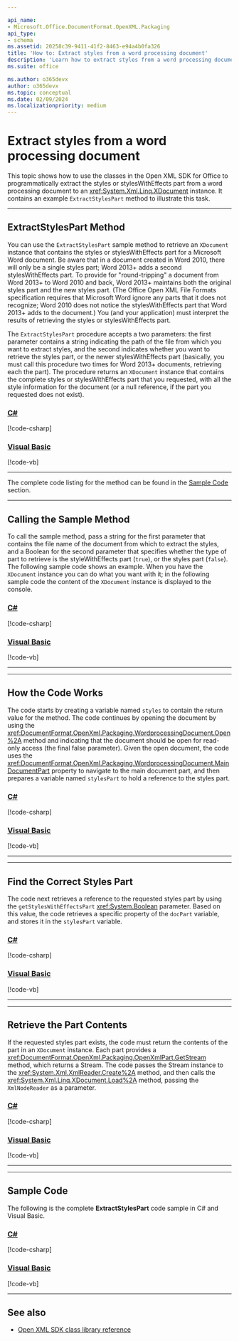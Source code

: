 ```yaml
---

api_name:
- Microsoft.Office.DocumentFormat.OpenXML.Packaging
api_type:
- schema
ms.assetid: 20258c39-9411-41f2-8463-e94a4b0fa326
title: 'How to: Extract styles from a word processing document'
description: 'Learn how to extract styles from a word processing document using the Open XML SDK.'
ms.suite: office

ms.author: o365devx
author: o365devx
ms.topic: conceptual
ms.date: 02/09/2024
ms.localizationpriority: medium
---
```

# Extract styles from a word processing document

This topic shows how to use the classes in the Open XML SDK for
Office to programmatically extract the styles or stylesWithEffects part
from a word processing document to an <xref:System.Xml.Linq.XDocument>
instance. It contains an example `ExtractStylesPart` method to
illustrate this task.



---------------------------------------------------------------------------------

## ExtractStylesPart Method

You can use the `ExtractStylesPart` sample method to retrieve an `XDocument` instance that contains the styles or
stylesWithEffects part for a Microsoft Word document. Be aware that in a document created in Word 2010, there will
only be a single styles part; Word 2013+ adds a second stylesWithEffects
part. To provide for "round-tripping" a document from Word 2013+ to Word
2010 and back, Word 2013+ maintains both the original styles part and the
new styles part. (The Office Open XML File Formats specification
requires that Microsoft Word ignore any parts that it does not
recognize; Word 2010 does not notice the stylesWithEffects part that
Word 2013+ adds to the document.) You (and your application) must
interpret the results of retrieving the styles or stylesWithEffects
part.

The `ExtractStylesPart` procedure accepts a two parameters: the first
parameter contains a string indicating the path of the file from which
you want to extract styles, and the second indicates whether you want to
retrieve the styles part, or the newer stylesWithEffects part
(basically, you must call this procedure two times for Word 2013+
documents, retrieving each the part). The procedure returns an `XDocument` instance that contains the complete
styles or stylesWithEffects part that you requested, with all the style
information for the document (or a null reference, if the part you
requested does not exist).

### [C#](#tab/cs-0)
[!code-csharp[](../../samples/word/extract_styles/cs/Program.cs#snippet1)]
### [Visual Basic](#tab/vb-0)
[!code-vb[](../../samples/word/extract_styles/vb/Program.vb#snippet1)]
***


The complete code listing for the method can be found in the [Sample Code](#sample-code) section.

---------------------------------------------------------------------------------

## Calling the Sample Method

To call the sample method, pass a string for the first parameter that
contains the file name of the document from which to extract the styles,
and a Boolean for the second parameter that specifies whether the type
of part to retrieve is the styleWithEffects part (`true`), or the styles part (`false`). The following sample code shows an example.
When you have the `XDocument` instance you
can do what you want with it; in the following sample code the content
of the `XDocument` instance is displayed to
the console.

### [C#](#tab/cs-1)
[!code-csharp[](../../samples/word/extract_styles/cs/Program.cs#snippet2)]
### [Visual Basic](#tab/vb-1)
[!code-vb[](../../samples/word/extract_styles/vb/Program.vb#snippet2)]
***


---------------------------------------------------------------------------------

## How the Code Works

The code starts by creating a variable named `styles` to contain the return value for the method.
The code continues by opening the document by using the <xref:DocumentFormat.OpenXml.Packaging.WordprocessingDocument.Open%2A>
method and indicating that the document should be open for read-only access (the final false
parameter). Given the open document, the code uses the <xref:DocumentFormat.OpenXml.Packaging.WordprocessingDocument.MainDocumentPart>
property to navigate to the main document part, and then prepares a variable named `stylesPart` to hold a reference to the styles part.

### [C#](#tab/cs-3)
[!code-csharp[](../../samples/word/extract_styles/cs/Program.cs#snippet3)]
### [Visual Basic](#tab/vb-3)
[!code-vb[](../../samples/word/extract_styles/vb/Program.vb#snippet3)]
***

---------------------------------------------------------------------------------

## Find the Correct Styles Part

The code next retrieves a reference to the requested styles part by
using the `getStylesWithEffectsPart` <xref:System.Boolean> parameter.
Based on this value, the code retrieves a specific property
of the `docPart` variable, and stores it in the
`stylesPart` variable.

### [C#](#tab/cs-4)
[!code-csharp[](../../samples/word/extract_styles/cs/Program.cs#snippet4)]
### [Visual Basic](#tab/vb-4)
[!code-vb[](../../samples/word/extract_styles/vb/Program.vb#snippet4)]
***


---------------------------------------------------------------------------------

## Retrieve the Part Contents

If the requested styles part exists, the code must return the contents
of the part in an `XDocument` instance. Each part provides a
<xref:DocumentFormat.OpenXml.Packaging.OpenXmlPart.GetStream> method, which returns a Stream.
The code passes the Stream instance to the <xref:System.Xml.XmlReader.Create%2A>
method, and then calls the <xref:System.Xml.Linq.XDocument.Load%2A>
method, passing the `XmlNodeReader` as a parameter.

### [C#](#tab/cs-5)
[!code-csharp[](../../samples/word/extract_styles/cs/Program.cs#snippet5)]
### [Visual Basic](#tab/vb-5)
[!code-vb[](../../samples/word/extract_styles/vb/Program.vb#snippet5)]
***


---------------------------------------------------------------------------------

## Sample Code

The following is the complete **ExtractStylesPart** code sample in C\# and Visual Basic.

### [C#](#tab/cs)
[!code-csharp[](../../samples/word/extract_styles/cs/Program.cs#snippet)]

### [Visual Basic](#tab/vb)
[!code-vb[](../../samples/word/extract_styles/vb/Program.vb#snippet)]

---------------------------------------------------------------------------------

## See also

- [Open XML SDK class library reference](/office/open-xml/open-xml-sdk)
